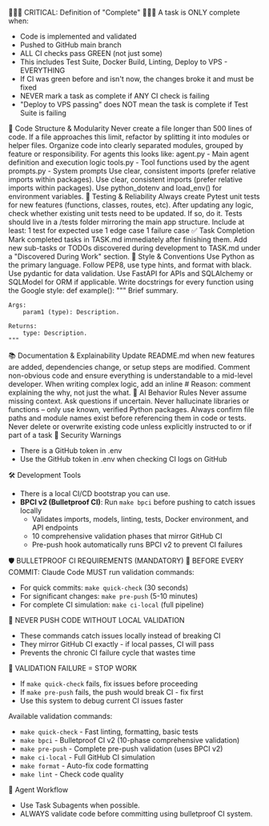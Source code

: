 🚨🚨🚨 CRITICAL: Definition of "Complete" 🚨🚨🚨
A task is ONLY complete when:
- Code is implemented and validated
- Pushed to GitHub main branch  
- ALL CI checks pass GREEN (not just some)
- This includes Test Suite, Docker Build, Linting, Deploy to VPS - EVERYTHING
- If CI was green before and isn't now, the changes broke it and must be fixed
- NEVER mark a task as complete if ANY CI check is failing
- "Deploy to VPS passing" does NOT mean the task is complete if Test Suite is failing

🧱 Code Structure & Modularity
Never create a file longer than 500 lines of code. If a file approaches this limit, refactor by splitting it into modules or helper files.
Organize code into clearly separated modules, grouped by feature or responsibility. For agents this looks like:
agent.py - Main agent definition and execution logic
tools.py - Tool functions used by the agent
prompts.py - System prompts
Use clear, consistent imports (prefer relative imports within packages).
Use clear, consistent imports (prefer relative imports within packages).
Use python_dotenv and load_env() for environment variables.
🧪 Testing & Reliability
Always create Pytest unit tests for new features (functions, classes, routes, etc).
After updating any logic, check whether existing unit tests need to be updated. If so, do it.
Tests should live in a /tests folder mirroring the main app structure.
Include at least:
1 test for expected use
1 edge case
1 failure case
✅ Task Completion
Mark completed tasks in TASK.md immediately after finishing them.
Add new sub-tasks or TODOs discovered during development to TASK.md under a "Discovered During Work" section.
📎 Style & Conventions
Use Python as the primary language.
Follow PEP8, use type hints, and format with black.
Use pydantic for data validation.
Use FastAPI for APIs and SQLAlchemy or SQLModel for ORM if applicable.
Write docstrings for every function using the Google style:
def example():
    """
    Brief summary.

    Args:
        param1 (type): Description.

    Returns:
        type: Description.
    """
📚 Documentation & Explainability
Update README.md when new features are added, dependencies change, or setup steps are modified.
Comment non-obvious code and ensure everything is understandable to a mid-level developer.
When writing complex logic, add an inline # Reason: comment explaining the why, not just the what.
🧠 AI Behavior Rules
Never assume missing context. Ask questions if uncertain.
Never hallucinate libraries or functions – only use known, verified Python packages.
Always confirm file paths and module names exist before referencing them in code or tests.
Never delete or overwrite existing code unless explicitly instructed to or if part of a task 
🚨 Security Warnings
- There is a GitHub token in .env
- Use the GitHub token in .env when checking CI logs on GitHub

🛠️ Development Tools
- There is a local CI/CD bootstrap you can use.
- **BPCI v2 (Bulletproof CI)**: Run `make bpci` before pushing to catch issues locally
  - Validates imports, models, linting, tests, Docker environment, and API endpoints
  - 10 comprehensive validation phases that mirror GitHub CI
  - Pre-push hook automatically runs BPCI v2 to prevent CI failures

🛡️ BULLETPROOF CI REQUIREMENTS (MANDATORY)
🚨 BEFORE EVERY COMMIT: Claude Code MUST run validation commands:
- For quick commits: `make quick-check` (30 seconds)  
- For significant changes: `make pre-push` (5-10 minutes)
- For complete CI simulation: `make ci-local` (full pipeline)

🚨 NEVER PUSH CODE WITHOUT LOCAL VALIDATION
- These commands catch issues locally instead of breaking CI
- They mirror GitHub CI exactly - if local passes, CI will pass
- Prevents the chronic CI failure cycle that wastes time

🚨 VALIDATION FAILURE = STOP WORK
- If `make quick-check` fails, fix issues before proceeding
- If `make pre-push` fails, the push would break CI - fix first
- Use this system to debug current CI issues faster

Available validation commands:
- `make quick-check` - Fast linting, formatting, basic tests
- `make bpci` - Bulletproof CI v2 (10-phase comprehensive validation)
- `make pre-push` - Complete pre-push validation (uses BPCI v2)  
- `make ci-local` - Full GitHub CI simulation
- `make format` - Auto-fix code formatting
- `make lint` - Check code quality

🤖 Agent Workflow
- Use Task Subagents when possible.
- ALWAYS validate code before committing using bulletproof CI system.